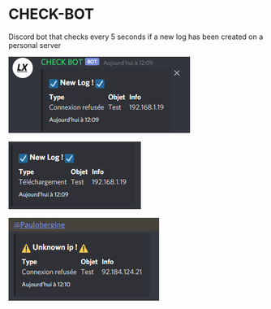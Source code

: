 # CHECK-BOT
Discord bot that checks every 5 seconds if a new log has been created on a personal server

![alt text](https://github.com/Paulobergine/CHECK-BOT/blob/master/checkbot/images/newLogConnect.png)

![alt text](https://github.com/Paulobergine/CHECK-BOT/blob/master/checkbot/images/newLogDl.png)

![alt text](https://github.com/Paulobergine/CHECK-BOT/blob/master/checkbot/images/newLogUk.png)
